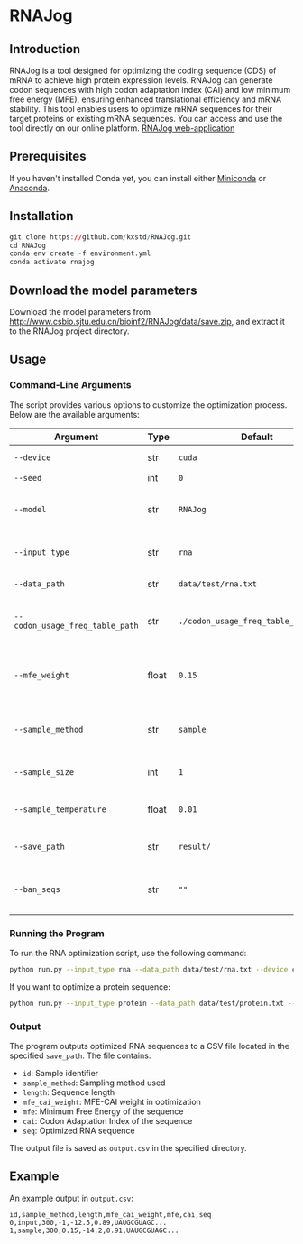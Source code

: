 # RNAJog

## Introduction
RNAJog is a tool designed for optimizing the coding sequence (CDS) of mRNA to achieve high protein expression levels. RNAJog can generate codon sequences with high codon adaptation index (CAI) and low minimum free energy (MFE), ensuring enhanced translational efficiency and mRNA stability. This tool enables users to optimize mRNA sequences for their target proteins or existing mRNA sequences. You can access and use the tool directly on our online platform. [RNAJog web-application](http://www.csbio.sjtu.edu.cn/bioinf2/RNAJog/)

<!-- [Check the RNAJog paper](). -->

## Prerequisites
If you haven't installed Conda yet, you can install either [Miniconda](https://www.anaconda.com/docs/getting-started/miniconda/install#windows-installation) or [Anaconda](https://www.anaconda.com/docs/getting-started/anaconda/install).

## Installation
``` r
git clone https://github.com/kxstd/RNAJog.git
cd RNAJog
conda env create -f environment.yml
conda activate rnajog
```
## Download the model parameters
Download the model parameters from http://www.csbio.sjtu.edu.cn/bioinf2/RNAJog/data/save.zip, and extract it to the RNAJog project directory.

## Usage
### Command-Line Arguments
The script provides various options to customize the optimization process. Below are the available arguments:

| Argument | Type | Default | Description |
|----------|------|---------|-------------|
| `--device` | str | `cuda` | Device to use (`cpu` or `cuda`). |
| `--seed` | int | `0` | Random seed. |
| `--model` | str | `RNAJog` | The optimization model (`RNAJog`, `RNAJog_zero`). |
| `--input_type` | str | `rna` | The type of input (`rna` or `protein`). |
| `--data_path` | str | `data/test/rna.txt` | Path to the input data file. |
| `--codon_usage_freq_table_path` | str | `./codon_usage_freq_table_human.csv` | Path to the codon usage frequency table. |
| `--mfe_weight` | float | `0.15` | Weight for MFE in optimization (i.e. the MFE-CAI weight). |
| `--sample_method` | str | `sample` | Sampling method (`greedy` or `sample`). |
| `--sample_size` | int | `1` | Number of samples generated. |
| `--sample_temperature` | float | `0.01` | Temperature parameter for sampling. |
| `--save_path` | str | `result/` | Directory to save the output. |
| `--ban_seqs` | str | `""` | Subsequences to be banned from the output. |

### Running the Program
To run the RNA optimization script, use the following command:

```bash
python run.py --input_type rna --data_path data/test/rna.txt --device cuda --model RNAJog
```

If you want to optimize a protein sequence:

```bash
python run.py --input_type protein --data_path data/test/protein.txt --device cuda --model RNAJog
```

### Output
The program outputs optimized RNA sequences to a CSV file located in the specified `save_path`. The file contains:

- `id`: Sample identifier
- `sample_method`: Sampling method used
- `length`: Sequence length
- `mfe_cai_weight`: MFE-CAI weight in optimization
- `mfe`: Minimum Free Energy of the sequence
- `cai`: Codon Adaptation Index of the sequence
- `seq`: Optimized RNA sequence

The output file is saved as `output.csv` in the specified directory.

## Example
An example output in `output.csv`:

```csv
id,sample_method,length,mfe_cai_weight,mfe,cai,seq
0,input,300,-1,-12.5,0.89,UAUGCGUAGC...
1,sample,300,0.15,-14.2,0.91,UAUGCGUAGC...
```

